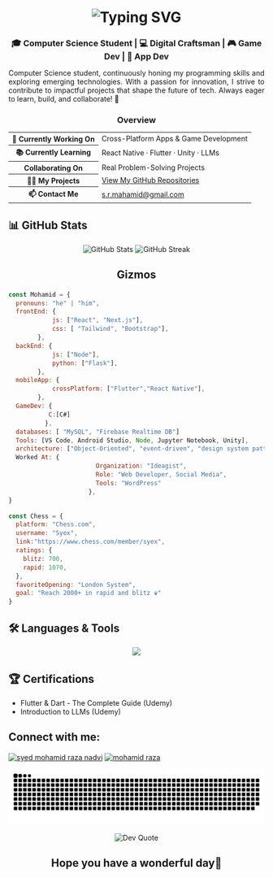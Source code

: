 <h1 align="center">
  <img src="https://readme-typing-svg.demolab.com?font=Fira+Code&weight=800&size=30&pause=1000&color=2D68C4&width=480&height=80&lines=Hi+I'm+Syed+Mohamid+Raza" alt="Typing SVG" />
</h1>

</h1>
<h3 align="center" style="margin-bottom: 5px;">
  <b>🎓 Computer Science Student | 💻 Digital Craftsman | 🎮 Game Dev | 📲 App Dev</b>
</h3>

<p align="justify">
Computer Science student, continuously honing my programming skills and exploring emerging technologies. 
With a passion for innovation, I strive to contribute to impactful projects that shape the future of tech. 
Always eager to learn, build, and collaborate! 🚀
</p>
<h3 align="center" style="margin-bottom: 5px;">
  <b>Overview</b>
</h3>

<table align="center">
    <tr>
      <th>🔭 Currently Working On</th>
      <td>Cross-Platform Apps & Game Development</td>
    </tr>
    <tr>
      <th>📚 Currently Learning</th>
      <td>React Native · Flutter · Unity · LLMs</td>
    </tr>
    <tr>
      <th>Collaborating On</th>
      <td>Real Problem-Solving Projects</td>
    </tr>
    <tr>
      <th>👨‍💻 My Projects</th>
      <td><a href="https://github.com/Sye0x?tab=repositories" target="_blank">View My GitHub Repositories</a></td>
    </tr>
    <tr>
      <th>📫 Contact Me</th>
      <td><a href="mailto:s.r.mahamid@gmail.com">s.r.mahamid@gmail.com</a></td>
    </tr>
  </table>

<!-- GitHub stats from https://github.com/anuraghazra/github-readme-stats -->
## 📊 GitHub Stats

<p align="center">
  <img src="https://github-readme-stats.vercel.app/api?username=Sye0x&show_icons=true&theme=transparent" width="350" alt="GitHub Stats" />
  <img src="https://github-readme-streak-stats-xi-tan.vercel.app/api?user=Sye0x&theme=transparent" width="350" alt="GitHub Streak" />
</p>


<h2 align="center">Gizmos</h2>

```javascript
const Mohamid = {
  pronouns: "he" | "him",
  frontEnd: {
            js: ["React", "Next.js"],
            css: [ "Tailwind", "Bootstrap"],
        },
  backEnd: {
            js: ["Node"],
            python: ["Flask"],
        },
  mobileApp: {
            crossPlatform: ["Flutter","React Native"],
        },
  GameDev: {
           C:[C#]
          },
  databases: [ "MySQL", "Firebase Realtime DB"]
  Tools: [VS Code, Android Studio, Node, Jupyter Notebook, Unity],
  architecture: ["Object-Oriented", "event-driven", "design system pattern"],
  Worked At: {
                        Organization: "Ideagist",
                        Role: "Web Developer, Social Media",
                        Tools: "WordPress"
                      },
}
```
```javascript
const Chess = {
  platform: "Chess.com",
  username: "Syex",
  link:"https://www.chess.com/member/syex",
  ratings: {
    blitz: 700,
    rapid: 1070,
  },
  favoriteOpening: "London System",
  goal: "Reach 2000+ in rapid and blitz ♛"
}
```

## 🛠️ Languages & Tools
<p align="center">
  <img src="https://skillicons.dev/icons?i=react,nextjs,flutter,unity,nodejs,tailwind,bootstrap,python,flask,mysql,firebase,git,vscode,androidstudio" />
</p>

## 🏆 Certifications

- Flutter & Dart - The Complete Guide (Udemy)
- Introduction to LLMs (Udemy)



<h2 align="left">Connect with me:</h2>
<p align="left">
<a href="https://linkedin.com/in/syed mohamid raza nadvi" target="blank"><img align="center" src="https://raw.githubusercontent.com/rahuldkjain/github-profile-readme-generator/master/src/images/icons/Social/linked-in-alt.svg" alt="syed mohamid raza nadvi" height="30" width="40" /></a>
<a href="https://www.leetcode.com/mohamid raza" target="blank"><img align="center" src="https://raw.githubusercontent.com/rahuldkjain/github-profile-readme-generator/master/src/images/icons/Social/leet-code.svg" alt="mohamid raza" height="30" width="40" /></a>
</p><div align="center">
  <img src="https://github.com/Sye0x/SnakeGameGit/blob/output/github-snake-dark.svg" alt="snake gif">
</div>

<p align="center">
  <img src="https://quotes-github-readme.vercel.app/api?type=horizontal&theme=dark" alt="Dev Quote" />
</p>


<h2 align="center">Hope you have a wonderful day🎇</h2>
